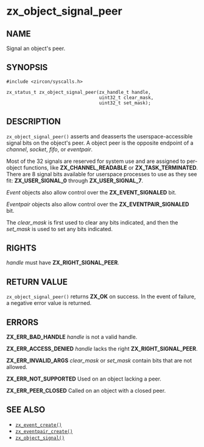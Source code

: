 # zx_object_signal_peer

## NAME

<!-- Updated by update-docs-from-abigen, do not edit. -->

Signal an object's peer.

## SYNOPSIS

<!-- Updated by update-docs-from-abigen, do not edit. -->

```
#include <zircon/syscalls.h>

zx_status_t zx_object_signal_peer(zx_handle_t handle,
                                  uint32_t clear_mask,
                                  uint32_t set_mask);
```

## DESCRIPTION

`zx_object_signal_peer()` asserts and deasserts the userspace-accessible
signal bits on the object's peer. A object peer is the opposite endpoint of a
*channel*, *socket*, *fifo*, or *eventpair*.

Most of the 32 signals are reserved for system use and are assigned to
per-object functions, like **ZX_CHANNEL_READABLE** or **ZX_TASK_TERMINATED**. There
are 8 signal bits available for userspace processes to use as they see fit:
**ZX_USER_SIGNAL_0** through **ZX_USER_SIGNAL_7**.

*Event* objects also allow control over the **ZX_EVENT_SIGNALED** bit.

*Eventpair* objects also allow control over the **ZX_EVENTPAIR_SIGNALED** bit.

The *clear_mask* is first used to clear any bits indicated, and then the
*set_mask* is used to set any bits indicated.

## RIGHTS

<!-- Updated by update-docs-from-abigen, do not edit. -->

*handle* must have **ZX_RIGHT_SIGNAL_PEER**.

## RETURN VALUE

`zx_object_signal_peer()` returns **ZX_OK** on success. In the event of
failure, a negative error value is returned.

## ERRORS

**ZX_ERR_BAD_HANDLE**  *handle* is not a valid handle.

**ZX_ERR_ACCESS_DENIED**  *handle* lacks the right **ZX_RIGHT_SIGNAL_PEER**.

**ZX_ERR_INVALID_ARGS**  *clear_mask* or *set_mask* contain bits that are not allowed.

**ZX_ERR_NOT_SUPPORTED**  Used on an object lacking a peer.

**ZX_ERR_PEER_CLOSED**  Called on an object with a closed peer.

## SEE ALSO

 - [`zx_event_create()`]
 - [`zx_eventpair_create()`]
 - [`zx_object_signal()`]

<!-- References updated by update-docs-from-abigen, do not edit. -->

[`zx_event_create()`]: event_create.md
[`zx_eventpair_create()`]: eventpair_create.md
[`zx_object_signal()`]: object_signal.md
